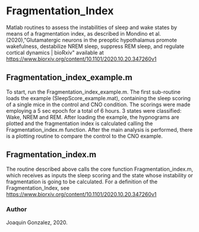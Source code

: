 # Fragmentation_Index
Matlab routines to assess the instabilities of sleep and wake states by means of a fragmentation index, as described in Mondino et al. (2020),"Glutamatergic neurons in the preoptic hypothalamus promote wakefulness, destabilize NREM sleep, suppress REM sleep, and regulate cortical dynamics | bioRxiv" available at https://www.biorxiv.org/content/10.1101/2020.10.20.347260v1

## Fragmentation_index_example.m
To start, run the Fragmentation_index_example.m. The first sub-routine loads the example (SleepScore_example.mat), containing the sleep scoring of a single mice in the control and CNO condition. The scorings were made employing a 5 sec epoch for a total of 6 hours. 3 states were classified: Wake, NREM and REM. After loading the example, the hypnograms are plotted and the fragmentation index is calculated calling the Fragmentation_index.m function. After the main analysis is performed, there is a plotting routine to compare the control to the CNO example.

## Fragmentation_index.m
The routine described above calls the core function Fragmentation_index.m, which receives as inputs the sleep scoring and the state whose instability or fragmentation is going to be calculated. For a definition of the Fragmentation_Index, see https://www.biorxiv.org/content/10.1101/2020.10.20.347260v1

### Author
Joaquin Gonzalez, 2020.
